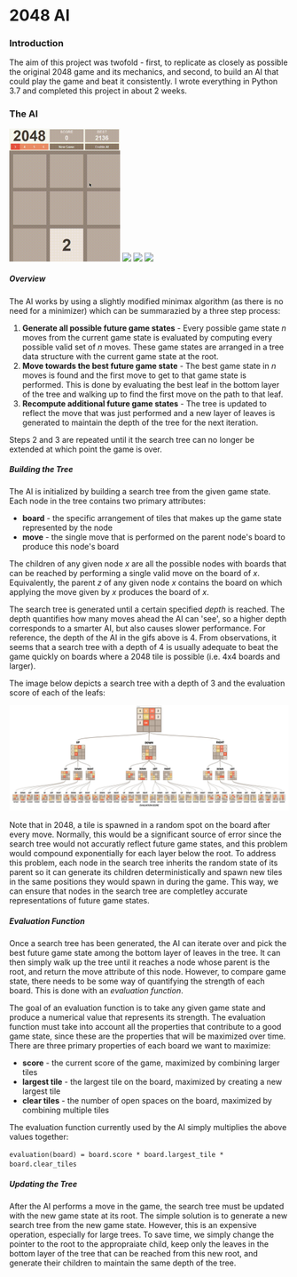 # 2048 AI
### Introduction
The aim of this project was twofold - first, to replicate as closely as possible the original 2048 game and its mechanics, and second, to build an AI that could play the game and beat it consistently. I wrote everything in Python 3.7 and completed this project in about 2 weeks.


### The AI
<img src="/readme-resources/2048-AI-3x3-grid.gif" width="200">   <img src="/readme-resources/2048-AI-4x4-grid.gif" width="200">   <img src="/readme-resources/2048-AI-5x5-grid.gif" width="200">   <img src="/readme-resources/2048-AI-6x6-grid.gif" width="200">

##### Overview
The AI works by using a slightly modified minimax algorithm (as there is no need for a minimizer) which can be summarazied by a three step process:

1. **Generate all possible future game states** - Every possible game state *n* moves from the current game state is evaluated by computing every possible valid set of *n* moves. These game states are arranged in a tree data structure with the current game state at the root.
2. **Move towards the best future game state** - The best game state in *n* moves is found and the first move to get to that game state is performed. This is done by evaluating the best leaf in the bottom layer of the tree and walking up to find the first move on the path to that leaf.
3. **Recompute additional future game states** - The tree is updated to reflect the move that was just performed and a new layer of leaves is generated to maintain the depth of the tree for the next iteration.

Steps 2 and 3 are repeated until it the search tree can no longer be extended at which point the game is over.

##### Building the Tree
The AI is initialized by building a search tree from the given game state. Each node in the tree contains two primary attributes:

- **board** - the specific arrangement of tiles that makes up the game state represented by the node 
- **move** - the single move that is performed on the parent node's board to produce this node's board

The children of any given node *x* are all the possible nodes with boards that can be reached by performing a single valid move on the board of *x*. Equivalently, the parent *z* of any given node *x* contains the board on which applying the move given by *x* produces the board of *x*.

The search tree is generated until a certain specified *depth* is reached. The depth quantifies how many moves ahead the AI can 'see', so a higher depth corresponds to a smarter AI, but also causes slower performance. For reference, the depth of the AI in the gifs above is 4. From observations, it seems that a search tree with a depth of 4 is usually adequate to beat the game quickly on boards where a 2048 tile is possible (i.e. 4x4 boards and larger).

The image below depicts a search tree with a depth of 3 and the evaluation score of each of the leafs:

<img src="/readme-resources/2048%20Search%20Tree%20(3).jpg">

Note that in 2048, a tile is spawned in a random spot on the board after every move. Normally, this would be a significant source of error since the search tree would not accuratly reflect future game states, and this problem would compound exponentially for each layer below the root. To address this problem, each node in the search tree inherits the random state of its parent so it can generate its children deterministically and spawn new tiles in the same positions they would spawn in during the game. This way, we can ensure that nodes in the search tree are completley accurate representations of future game states.

##### Evaluation Function
Once a search tree has been generated, the AI can iterate over and pick the best future game state among the bottom layer of leaves in the tree. It can then simply walk up the tree until it reaches a node whose parent is the root, and return the move attribute of this node. However, to compare game state, there needs to be some way of quantifying the strength of each board. This is done with an *evaluation function*. 

The goal of an evaluation function is to take any given game state and produce a numerical value that represents its strength. The evaluation function must take into account all the properties that contribute to a good game state, since these are the properties that will be maximized over time. There are three primary properties of each board we want to maximize:

- **score** - the current score of the game, maximized by combining larger tiles
- **largest tile** - the largest tile on the board, maximized by creating a new largest tile
- **clear tiles** - the number of open spaces on the board, maximized by combining multiple tiles

The evaluation function currently used by the AI simply multiplies the above values together:

`evaluation(board) = board.score * board.largest_tile * board.clear_tiles`

##### Updating the Tree
After the AI performs a move in the game, the search tree must be updated with the new game state at its root. The simple solution is to generate a new search tree from the new game state. However, this is an expensive operation, especially for large trees. To save time, we simply change the pointer to the root to the appropraiate child, keep only the leaves in the bottom layer of the tree that can be reached from this new root, and generate their children to maintain the same depth of the tree.
